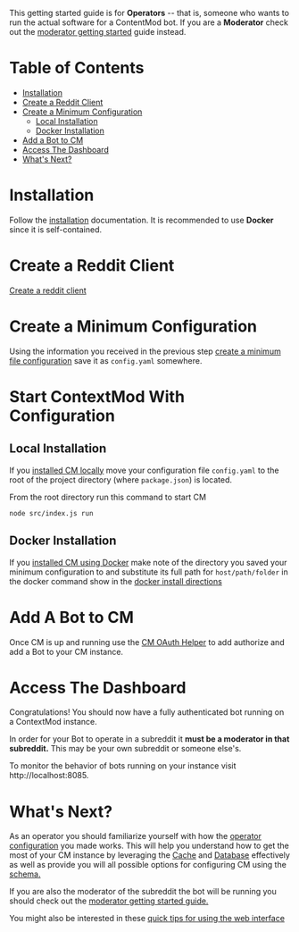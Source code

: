 This getting started guide is for **Operators** -- that is, someone who wants to run the actual software for a ContentMod bot. If you are a **Moderator** check out the [moderator getting started](/docs/subreddit/gettingStarted.md) guide instead.

# Table of Contents

* [Installation](#installation)
* [Create a Reddit Client](#create-a-reddit-client)
* [Create a Minimum Configuration](#create-a-minimum-configuration)
  * [Local Installation](#local-installation)
  * [Docker Installation](#docker-installation)
* [Add a Bot to CM](#add-a-bot-to-cm)
* [Access The Dashboard](#access-the-dashboard)
* [What's Next?](#whats-next)

# Installation

Follow the [installation](/docs/operator/installation.md) documentation. It is recommended to use **Docker** since it is self-contained.

# Create a Reddit Client

[Create a reddit client](/docs/operator/README.md#provisioning-a-reddit-client)

# Create a Minimum Configuration

Using the information you received in the previous step [create a minimum file configuration](/docs/operator/configuration.md#minimum-configuration) save it as `config.yaml` somewhere.

# Start ContextMod With Configuration

## Local Installation

If you [installed CM locally](/docs/installation.md#locally) move your configuration file `config.yaml` to the root of the project directory (where `package.json`) is located.

From the root directory run this command to start CM

```
node src/index.js run
```

## Docker Installation

If you [installed CM using Docker](/docs/installation.md#docker-recommended) make note of the directory you saved your minimum configuration to and substitute its full path for `host/path/folder` in the docker command show in the [docker install directions](/docs/operator/installation.md#docker-recommended)

# Add A Bot to CM

Once CM is up and running use the [CM OAuth Helper](/docs/operator/addingBot.md#cm-oauth-helper-recommended) to add authorize and add a Bot to your CM instance.

# Access The Dashboard

Congratulations! You should now have a fully authenticated bot running on a ContextMod instance.

In order for your Bot to operate in a subreddit it **must be a moderator in that subreddit.** This may be your own subreddit or someone else's.

To monitor the behavior of bots running on your instance visit http://localhost:8085.

# What's Next?

As an operator you should familiarize yourself with how the [operator configuration](/docs/operator/configuration.md) you made works. This will help you understand how to get the most of your CM instance by leveraging the [Cache](/docs/oeprator/caching.md) and [Database](/docs/operator/database.md) effectively as well as provide you will all possible options for configuring CM using the [schema.](https://json-schema.app/view/%23?url=https%3A%2F%2Fraw.githubusercontent.com%2FFoxxMD%2Fcontext-mod%2Fmaster%2Fsrc%2FSchema%2FOperatorConfig.json)

If you are also the moderator of the subreddit the bot will be running you should check out the [moderator getting started guide.](/docs/subreddit/gettingStarted.md#setup-wiki-page)

You might also be interested in these [quick tips for using the web interface](/docs/webInterface.md)

